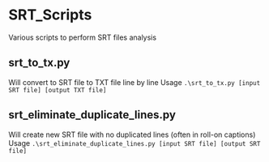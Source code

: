 # SRT_Scripts
Various scripts to perform SRT files analysis

## srt_to_tx.py
Will convert to SRT file to TXT file line by line
Usage `.\srt_to_tx.py [input SRT file] [output TXT file]`

## srt_eliminate_duplicate_lines.py
Will create new SRT file with no duplicated lines (often in roll-on captions)
Usage `.\srt_eliminate_duplicate_lines.py [input SRT file] [output SRT file]`
